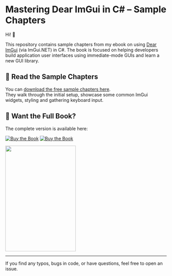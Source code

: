 # Mastering Dear ImGui in C# – Sample Chapters

Hi! 👋 

This repository contains sample chapters from my ebook on using [Dear ImGui](https://github.com/ocornut/imgui) (via ImGui.NET) in C#. The book is focused on helping developers build application user interfaces using immediate-mode GUIs and learn a new GUI library.

## 📖 Read the Sample Chapters

You can [download the free sample chapters here](https://github.com/ImAxel0/Mastering-Dear-ImGui-in-csharp/releases/tag/1.0.0).  
They walk through the initial setup, showcase some common ImGui widgets, styling and gathering keyboard input.

## 📘 Want the Full Book?

The complete version is available here:

[![Buy the Book](https://img.shields.io/badge/Gumroad-Mastering_Dear_ImGui_in_C%23-blueviolet?style=for-the-badge)](https://imaxel.gumroad.com/l/mastering-dear-imgui-in-csharp/62kkt0p) [![Buy the Book](https://img.shields.io/badge/Itch.io-Mastering_Dear_ImGui_in_C%23-indianred?style=for-the-badge)](https://imaxel0.itch.io/mastering-dear-imgui-in-csharp)

<p align="left">
 <img src="https://img.itch.zone/aW1hZ2UvMzUxNDE5Ni8yMDk0MDQzNi5wbmc=/794x1000/sNQlrq.png" width="220" height="330" />
</p>

---

If you find any typos, bugs in code, or have questions, feel free to open an issue.
